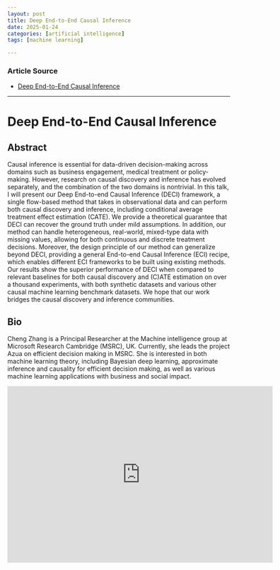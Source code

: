 ```yaml
---
layout: post
title: Deep End-to-End Causal Inference
date: 2025-01-24
categories: [artificial intelligence]
tags: [machine learning]

---
```


### Article Source


* [Deep End-to-End Causal Inference](https://www.youtube.com/watch?v=rHoPerM1DUk)

---

# Deep End-to-End Causal Inference


## Abstract
Causal inference is essential for data-driven decision-making across domains such as business engagement, medical treatment or policy-making.  However, research on causal discovery and inference has evolved separately, and the combination of the two domains is nontrivial.  In this talk, I will present our Deep End-to-end Causal Inference (DECI) framework, a single flow-based method that takes in observational data and can perform both causal discovery and inference, including conditional average treatment effect estimation (CATE). We provide a theoretical guarantee that DECI can recover the ground truth under mild assumptions. In addition, our method can handle heterogeneous, real-world, mixed-type data with missing values, allowing for both continuous and discrete treatment decisions. Moreover, the design principle of our method can generalize beyond DECI, providing a general End-to-end Causal Inference (ECI) recipe, which enables different ECI frameworks to be built using existing methods. Our results show the superior performance of DECI when compared to relevant baselines for both causal discovery and (C)ATE estimation on over a thousand experiments, with both synthetic datasets and various other causal machine learning benchmark datasets. We hope that our work bridges the causal discovery and inference communities.
 
## Bio
Cheng Zhang is a Principal Researcher at the Machine intelligence group at Microsoft Research Cambridge (MSRC), UK. Currently, she leads the project Azua on efficient decision making in MSRC. She is interested in both machine learning theory, including Bayesian deep learning, approximate inference and causality for efficient decision making, as well as various machine learning applications with business and social impact.

<iframe width="600" height="400" src="https://www.youtube.com/embed/rHoPerM1DUk?si=e3tPgsPDA8czgcMv" title="YouTube video player" frameborder="0" allow="accelerometer; autoplay; clipboard-write; encrypted-media; gyroscope; picture-in-picture; web-share" referrerpolicy="strict-origin-when-cross-origin" allowfullscreen></iframe>

